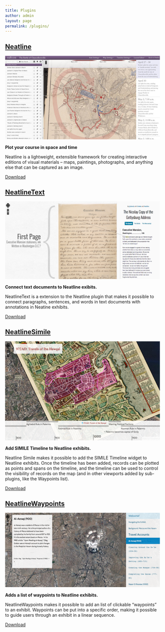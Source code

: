 ```yaml
---
title: Plugins
author: admin
layout: page
permalink: /plugins/
---
```

<div class="archive">
    <article class="plugins" >
        <h2>
            <a href="http://omeka.org/add-ons/plugins/neatline/">Neatline</a>
        </h2>
        <a href="http://hotchkiss.neatline.org/neatline-exhibits/show/battle-of-chancellorsville/fullscreen" class="plugin-screen">
                <img src="/assets/wp-content/uploads/2012/01/neatline-small.jpg" alt="Neatline">
        </a>
        <div class="content">
            <p><strong>Plot your course in space and time</strong></p>
            <p>Neatline is a lightweight, extensible framework for creating interactive editions of visual materials – maps, paintings, photographs, and anything else that can be captured as an image.
            </p>
            <p><a href="http://omeka.org/add-ons/plugins/neatline/">Download</a></p>
        </div>
    </article>
    <article class="plugins" >
        <h2>
            <a href="http://omeka.org/add-ons/plugins/neatlinetext/">NeatlineText</a>
        </h2>
        <a href="http://neatline.dclure.org/neatline/show/gettysburg-address" class="plugin-screen">
                <img src="/assets/wp-content/uploads/2014/07/neatlinetext.png" alt="NeatlineText">
        </a>
        <div class="content">
            <p><strong>Connect text documents to Neatline exibits.</strong></p>
            <p>NeatlineText is a extension to the Neatline plugin that makes it possible to connect paragraphs, sentences, and words in text documents with annotations in Neatine exhibits.</p>
            <p><a href="http://omeka.org/add-ons/plugins/neatlinetext/">Download</a></p>
        </div>
    </article>
    <article class="plugins" >
        <h2>
            <a href="http://omeka.org/add-ons/plugins/neatlinesimile/">NeatlineSimile</a>
        </h2>
        <a href="http://ibnjubayr.neatline-uva.org/neatline/fullscreen/ibn-and-ibn-in-palermo" class="plugin-screen">
                <img src="/assets/wp-content/uploads/2014/07/simile.png" alt="Neatline Simile">
        </a>
        <div class="content">
            <p><strong>Add SIMILE Timeline to Neatline exhibits.</strong></p>
            <p>Neatline Simile makes it possible to add the SIMILE Timeline widget to Neatline exhibits. Once the timeline has been added, records can be plotted as points and spans on the timeline, and the timeline can be used to control the visibility of records on the map (and in other viewports added by sub-plugins, like the Waypoints list).</p>
            <p><a href="http://omeka.org/add-ons/plugins/neatlinesimile/">Download</a></p>
        </div>
    </article>
    <article class="plugins" >
        <h2>
            <a href="http://omeka.org/add-ons/plugins/neatlinewaypoints/">NeatlineWaypoints</a>
        </h2>
        <a href="http://ibnjubayr.neatline-uva.org/neatline/fullscreen/perspectives-on-the-haram" class="plugin-screen">
                <img src="/assets/wp-content/uploads/2014/07/waypoints.png" alt="Neatline Waypoints">
        </a>
        <div class="content">
            <p><strong>Adds a list of waypoints to Neatline exhibits.</strong></p>
            <p>NeatlineWaypoints makes it possible to add an list of clickable “waypoints” to an exhibit. Waypoints can be put into a specific order, making it possible to guide users through an exhibit in a linear sequence.</p>
            <p><a href="http://omeka.org/add-ons/plugins/neatlinewaypoints/">Download</a></p>
        </div>
    </article>
</div>
